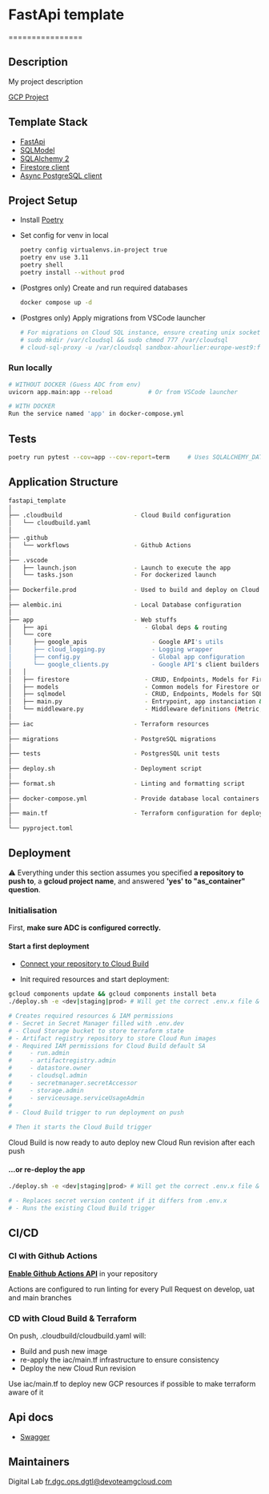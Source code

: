 # FastApi template

================

## Description

My project description

[GCP Project](https://console.cloud.google.com/home/dashboard?authuser=0&project=sandbox-ahourlier&supportedpurview=project)

## Template Stack

- [FastApi](https://fastapi.tiangolo.com/)
- [SQLModel](https://sqlmodel.tiangolo.com/)
- [SQLAlchemy 2](https://docs.sqlalchemy.org/en/20/)
- [Firestore client](https://firebase.google.com/docs/firestore)
- [Async PostgreSQL client](https://github.com/MagicStack/asyncpg)

## Project Setup

- Install [Poetry](https://python-poetry.org/docs/)

- Set config for venv in local

  ```sh
  poetry config virtualenvs.in-project true
  poetry env use 3.11
  poetry shell
  poetry install --without prod
  ```

- (Postgres only) Create and run required databases

  ```bash
  docker compose up -d
  ```

- (Postgres only) Apply migrations from VSCode launcher

  ```sh
  # For migrations on Cloud SQL instance, ensure creating unix socket & starting Cloud SQL Proxy first
  # sudo mkdir /var/cloudsql && sudo chmod 777 /var/cloudsql
  # cloud-sql-proxy -u /var/cloudsql sandbox-ahourlier:europe-west9:fastapi-template-instance
  ```

### Run locally

```sh
# WITHOUT DOCKER (Guess ADC from env)
uvicorn app.main:app --reload          # Or from VSCode launcher

# WITH DOCKER
Run the service named 'app' in docker-compose.yml
```

## Tests

```sh
poetry run pytest --cov=app --cov-report=term     # Uses SQLALCHEMY_DATABASE_URI in pyproject.toml
```

## Application Structure

```bash
fastapi_template
│
├── .cloudbuild                    - Cloud Build configuration
│   └── cloudbuild.yaml
│
├── .github                        
│   └── workflows                  - Github Actions
│
├── .vscode
│   ├── launch.json                - Launch to execute the app
│   └── tasks.json                 - For dockerized launch
│
├── Dockerfile.prod                - Used to build and deploy on Cloud Run
│
├── alembic.ini                    - Local Database configuration
│
├── app                            - Web stuffs
│   ├── api                           - Global deps & routing
│   └── core                          
│      ├── google_apis                  - Google API's utils
│      ├── cloud_logging.py             - Logging wrapper
│      ├── config.py                    - Global app configuration
│      └── google_clients.py            - Google API's client builders
│   │
│   ├── firestore                     - CRUD, Endpoints, Models for Firestore
│   ├── models                        - Common models for Firestore or PostgreSQL
│   ├── sqlmodel                      - CRUD, Endpoints, Models for SQLAlchemy
│   ├── main.py                       - Entrypoint, app instanciation & middleware
│   └── middleware.py                 - Middleware definitions (Metric, Logs, Exceptions)
│
├── iac                            - Terraform resources
│
├── migrations                     - PostgreSQL migrations
│
├── tests                          - PostgresSQL unit tests
│
├── deploy.sh                      - Deployment script
│
├── format.sh                      - Linting and formatting script
│
├── docker-compose.yml             - Provide database local containers
│
├── main.tf                        - Terraform configuration for deployment
│
└── pyproject.toml

```

## Deployment

:warning: Everything under this section assumes you specified **a repository to push to**, a **gcloud project name**, and answered **'yes' to "as_container" question**.

### Initialisation

First, **make sure ADC is configured correctly.**

#### Start a first deployment

- [Connect your repository to Cloud Build](https://console.cloud.google.com/cloud-build/repositories/1st-gen;region=europe-west9?authuser=0&project=sandbox-ahourlier&supportedpurview=project)

- Init required resources and start deployment:

```bash
gcloud components update && gcloud components install beta
./deploy.sh -e <dev|staging|prod> # Will get the correct .env.x file & inject variables

# Creates required resources & IAM permissions
# - Secret in Secret Manager filled with .env.dev
# - Cloud Storage bucket to store terraform state
# - Artifact registry repository to store Cloud Run images
# - Required IAM permissions for Cloud Build default SA
#     - run.admin
#     - artifactregistry.admin
#     - datastore.owner
#     - cloudsql.admin
#     - secretmanager.secretAccessor
#     - storage.admin
#     - serviceusage.serviceUsageAdmin
# 
# - Cloud Build trigger to run deployment on push

# Then it starts the Cloud Build trigger
```

Cloud Build is now ready to auto deploy new Cloud Run revision after each push

#### ...or re-deploy the app

```bash
./deploy.sh -e <dev|staging|prod> # Will get the correct .env.x file & inject variables

# - Replaces secret version content if it differs from .env.x
# - Runs the existing Cloud Build trigger
```

## CI/CD

### CI with Github Actions

[**Enable Github Actions API**](https://github.com/ahourlier/fastapi_template/actions) in your repository

Actions are configured to run linting for every Pull Request on develop, uat and main branches

### CD with Cloud Build & Terraform

On push, .cloudbuild/cloudbuild.yaml will:

- Build and push new image
- re-apply the iac/main.tf infrastructure to ensure consistency
- Deploy the new Cloud Run revision

Use iac/main.tf to deploy new GCP resources if possible to make terraform aware of it

## Api docs

- [Swagger](http://localhost:8000/api/docs)

## Maintainers

Digital Lab <fr.dgc.ops.dgtl@devoteamgcloud.com>
